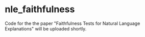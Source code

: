 # nle_faithfulness
Code for the the paper "Faithfulness Tests for Natural Language Explanations" will be uploaded shortly.
